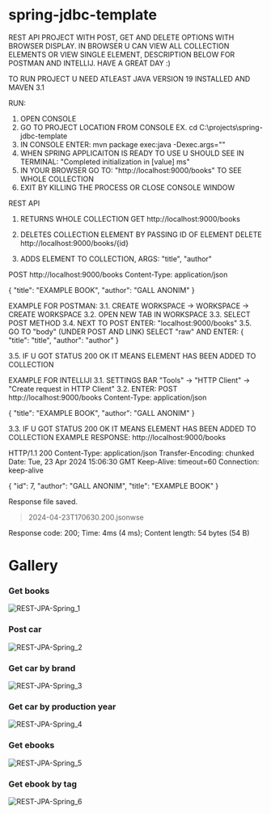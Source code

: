 # spring-jdbc-template

REST API PROJECT WITH POST, GET AND DELETE OPTIONS WITH BROWSER DISPLAY.
IN BROWSER U CAN VIEW ALL COLLECTION ELEMENTS OR VIEW SINGLE ELEMENT, DESCRIPTION BELOW FOR POSTMAN AND INTELLIJ. HAVE A GREAT DAY :)

TO RUN PROJECT U NEED ATLEAST JAVA VERSION 19 INSTALLED AND MAVEN 3.1

RUN: 
1. OPEN CONSOLE 
2. GO TO PROJECT LOCATION FROM CONSOLE EX. cd C:\projects\spring-jdbc-template
3. IN CONSOLE ENTER: mvn package exec:java -Dexec.args="" 
4. WHEN SPRING APPLICAITON IS READY TO USE U SHOULD SEE IN TERMINAL: "Completed initialization in [value] ms"
5. IN YOUR BROWSER GO TO: "http://localhost:9000/books" TO SEE WHOLE COLLECTION 
6. EXIT BY KILLING THE PROCESS OR CLOSE CONSOLE WINDOW

REST API
1. RETURNS WHOLE COLLECTION 
GET http://localhost:9000/books

2. DELETES COLLECTION ELEMENT BY PASSING ID OF ELEMENT 
DELETE http://localhost:9000/books/{id}

3. ADDS ELEMENT TO COLLECTION, ARGS: "title", "author"

POST http://localhost:9000/books
Content-Type: application/json

{
  "title": "EXAMPLE BOOK",
  "author": "GALL ANONIM"
}

  EXAMPLE FOR POSTMAN:
  3.1. CREATE WORKSPACE -> WORKSPACE -> CREATE WORKSPACE
  3.2. OPEN NEW TAB IN WORKSPACE
  3.3. SELECT POST METHOD 
  3.4. NEXT TO POST ENTER: "localhost:9000/books"
  3.5. GO TO "body" (UNDER POST AND LINK) SELECT "raw" AND ENTER:
  {
      "title": "title",
      "author": "author"
  }
  
  3.5. IF U GOT STATUS 200 OK IT MEANS ELEMENT HAS BEEN ADDED TO COLLECTION

  EXAMPLE FOR INTELLIJI 
  3.1. SETTINGS BAR "Tools" -> "HTTP Client" -> "Create request in HTTP Client"
  3.2. ENTER: 
  POST http://localhost:9000/books
  Content-Type: application/json
  
  {
    "title": "EXAMPLE BOOK",
    "author": "GALL ANONIM"
  }
  
  3.3. IF U GOT STATUS 200 OK IT MEANS ELEMENT HAS BEEN ADDED TO COLLECTION
  EXAMPLE RESPONSE: 
  http://localhost:9000/books
  
  HTTP/1.1 200 
  Content-Type: application/json
  Transfer-Encoding: chunked
  Date: Tue, 23 Apr 2024 15:06:30 GMT
  Keep-Alive: timeout=60
  Connection: keep-alive
  
  {
    "id": 7,
    "author": "GALL ANONIM",
    "title": "EXAMPLE BOOK"
  }
  
  Response file saved.
  > 2024-04-23T170630.200.jsonwse
  
  Response code: 200; Time: 4ms (4 ms); Content length: 54 bytes (54 B)

# Gallery

### Get books
![REST-JPA-Spring_1](https://github.com/KaczyStary/spring-jdbc-template/assets/98557409/e25e6091-6a97-4e2c-983a-0ed61f7d65e1)

### Post car
![REST-JPA-Spring_2](https://github.com/KaczyStary/spring-jdbc-template/assets/98557409/6c68a498-b053-4ed4-ac20-5440c39ab50b)

### Get car by brand
![REST-JPA-Spring_3](https://github.com/KaczyStary/spring-jdbc-template/assets/98557409/a5a026d7-07fc-4e8a-a612-3517e017b457)

### Get car by production year
![REST-JPA-Spring_4](https://github.com/KaczyStary/spring-jdbc-template/assets/98557409/54856987-2835-4d10-995e-85ff21495e86)

### Get ebooks 
![REST-JPA-Spring_5](https://github.com/KaczyStary/spring-jdbc-template/assets/98557409/eb7f8ed4-eab4-4caa-8288-e3b7803d1c53)

### Get ebook by tag
![REST-JPA-Spring_6](https://github.com/KaczyStary/spring-jdbc-template/assets/98557409/3c053c2c-e155-46ca-a49c-9c5dceaea65c)
